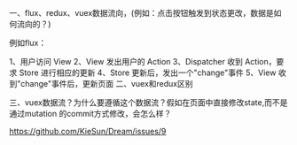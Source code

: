 一、flux、redux、vuex数据流向，(例如：点击按钮触发到状态更改，数据是如何流向的？)

例如flux：

1、用户访问 View
2、View 发出用户的 Action
3、Dispatcher 收到 Action，要求 Store 进行相应的更新
4、Store 更新后，发出一个"change"事件
5、View 收到"change"事件后，更新页面
二、vuex和redux区别

三、vuex数据流？为什么要遵循这个数据流？假如在页面中直接修改state,而不是通过mutation 的commit方式修改，会怎么样？

https://github.com/KieSun/Dream/issues/9
